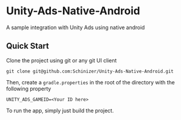 # Unity-Ads-Native-Android
A sample integration with Unity Ads using native android

## Quick Start
Clone the project using git or any git UI client

```
git clone git@github.com:Schinizer/Unity-Ads-Native-Android.git
```

Then, create a `gradle.properties` in the root of the directory with the following property

```
UNITY_ADS_GAMEID=<Your ID here>
```

To run the app, simply just build the project.
